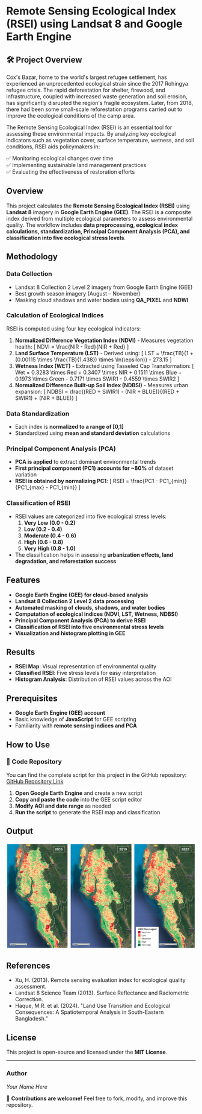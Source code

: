 # Remote Sensing Ecological Index (RSEI) using Landsat 8 and Google Earth Engine

## 🛠️ Project Overview
Cox's Bazar, home to the world's largest refugee settlement, has experienced an unprecedented ecological strain since the 2017 Rohingya refugee crisis. The rapid deforestation for shelter, firewood, and infrastructure, coupled with increased waste generation and soil erosion, has significantly disrupted the region's fragile ecosystem. Later, from 2018, there had been some small-scale reforestation programs carried out to improve the ecological conditions of the camp area.

The Remote Sensing Ecological Index (RSEI) is an essential tool for assessing these environmental impacts. By analyzing key ecological indicators such as vegetation cover, surface temperature, wetness, and soil conditions, RSEI aids policymakers in:

✅ Monitoring ecological changes over time  
✅ Implementing sustainable land management practices  
✅ Evaluating the effectiveness of restoration efforts  

## Overview
This project calculates the **Remote Sensing Ecological Index (RSEI)** using **Landsat 8** imagery in **Google Earth Engine (GEE)**. The RSEI is a composite index derived from multiple ecological parameters to assess environmental quality. The workflow includes **data preprocessing, ecological index calculations, standardization, Principal Component Analysis (PCA), and classification into five ecological stress levels**.

## Methodology
### Data Collection
- Landsat 8 Collection 2 Level 2 imagery from Google Earth Engine (GEE)
- Best growth season imagery (August – November)
- Masking cloud shadows and water bodies using **QA_PIXEL** and **NDWI**

### Calculation of Ecological Indices
RSEI is computed using four key ecological indicators:
1. **Normalized Difference Vegetation Index (NDVI)** - Measures vegetation health:
   \[ NDVI = \frac{NIR - Red}{NIR + Red} \]
2. **Land Surface Temperature (LST)** - Derived using:
   \[ LST = \frac{TB}{1 + (0.00115 \times \frac{TB}{1.438}) \times \ln(\epsilon)} - 273.15 \]
3. **Wetness Index (WET)** - Extracted using Tasseled Cap Transformation:
   \[ Wet = 0.3283 \times Red + 0.3407 \times NIR + 0.1511 \times Blue + 0.1973 \times Green - 0.7171 \times SWIR1 - 0.4559 \times SWIR2 \]
4. **Normalized Difference Built-up Soil Index (NDBSI)** - Measures urban expansion:
   \[ NDBSI = \frac{(RED + SWIR1) - (NIR + BLUE)}{(RED + SWIR1) + (NIR + BLUE)} \]

### Data Standardization
- Each index is **normalized to a range of [0,1]**
- Standardized using **mean and standard deviation** calculations

### Principal Component Analysis (PCA)
- **PCA is applied** to extract dominant environmental trends
- **First principal component (PC1) accounts for ~80%** of dataset variation
- **RSEI is obtained by normalizing PC1**:
   \[ RSEI = \frac{PC1 - PC1_{min}}{PC1_{max} - PC1_{min}} \]

### Classification of RSEI
- RSEI values are categorized into five ecological stress levels:
  1. **Very Low (0.0 - 0.2)**
  2. **Low (0.2 - 0.4)**
  3. **Moderate (0.4 - 0.6)**
  4. **High (0.6 - 0.8)**
  5. **Very High (0.8 - 1.0)**
- The classification helps in assessing **urbanization effects, land degradation, and reforestation success**

## Features
- **Google Earth Engine (GEE) for cloud-based analysis**
- **Landsat 8 Collection 2 Level 2 data processing**
- **Automated masking of clouds, shadows, and water bodies**
- **Computation of ecological indices (NDVI, LST, Wetness, NDBSI)**
- **Principal Component Analysis (PCA) to derive RSEI**
- **Classification of RSEI into five environmental stress levels**
- **Visualization and histogram plotting in GEE**

## Results
- **RSEI Map**: Visual representation of environmental quality
- **Classified RSEI**: Five stress levels for easy interpretation
- **Histogram Analysis**: Distribution of RSEI values across the AOI

## Prerequisites
- **Google Earth Engine (GEE) account**
- Basic knowledge of **JavaScript** for GEE scripting
- Familiarity with **remote sensing indices and PCA**

## How to Use
### 📜 Code Repository
You can find the complete script for this project in the GitHub repository:
[GitHub Repository Link]([your-repository-link-here](https://github.com/rezaulhasan-gis/GEE-RSEI-Analysis/blob/main/GEE_code.js))

1. **Open Google Earth Engine** and create a new script
2. **Copy and paste the code** into the GEE script editor
3. **Modify AOI and date range** as needed
4. **Run the script** to generate the RSEI map and classification

## Output
![Sample output](RSEI_result.png)

## References
- Xu, H. (2013). Remote sensing evaluation index for ecological quality assessment.
- Landsat 8 Science Team (2013). Surface Reflectance and Radiometric Correction.
- Haque, M.R. et al. (2024). "Land Use Transition and Ecological Consequences: A Spatiotemporal Analysis in South-Eastern Bangladesh."

## License
This project is open-source and licensed under the **MIT License**.

---

### Author

*Your Name Here*

📌 **Contributions are welcome!** Feel free to fork, modify, and improve this repository.

